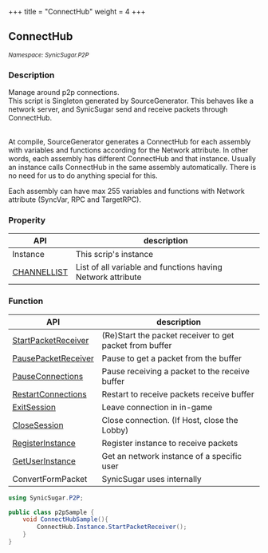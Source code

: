 +++
title = "ConnectHub"
weight = 4
+++

## ConnectHub
<small>*Namespace: SynicSugar.P2P*</small>


### Description
Manage around p2p connections.<br>
This script is Singleton generated by SourceGenerator. This behaves like a network server, and SynicSugar send and receive packets through ConnectHub.<br><br>

At compile, SourceGenerator generates a ConnectHub for each assembly with variables and functions according for the Network attribute. In other words, each assembly has different ConnectHub and that instance. Usually an instance calls ConnectHub in the same assembly automatically. There is no need for us to do anything special for this.

Each assembly can have max 255 variables and functions with  Network attribute (SyncVar, RPC and TargetRPC). 


### Properity
| API | description |
|---|---|
| Instance | This scrip's instance |
| [CHANNELLIST](../ConnectHub/channellist) | List of all variable and functions having Network attribute |

### Function 
| API | description |
|---|---|
| [StartPacketReceiver](../ConnectHub/startpacketreceiver) | (Re)Start the packet receiver to get packet from buffer |
| [PausePacketReceiver](../ConnectHub/pausepacketreceiver) | Pause to get a packet from the buffer |
| [PauseConnections](../ConnectHub/pauseconnections) | Pause receiving a packet to the receive buffer |
| [RestartConnections](../ConnectHub/restartconnections) | Restart to receive packets receive buffer |
| [ExitSession](../ConnectHub/exitsession) | Leave connection in in-game |
| [CloseSession](../ConnectHub/closesession) | Close connection. (If Host, close the Lobby) |
| [RegisterInstance](../ConnectHub/registerinstance) | Register instance to receive packets |
| [GetUserInstance](../ConnectHub/getuserinstance) | Get an network instance of a specific user |
| ConvertFormPacket | SynicSugar uses internally |


```cs
using SynicSugar.P2P;

public class p2pSample {
    void ConnectHubSample(){
        ConnectHub.Instance.StartPacketReceiver();
    }
}
```
